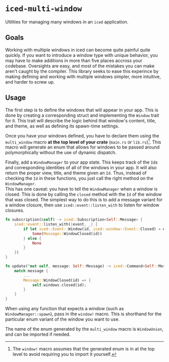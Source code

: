 # `iced-multi-window`

Utilities for managing many windows in an `iced` application.

## Goals

Working with multiple windows in iced can become quite painful quite quickly. If you want to introduce a window type with unique behavior, you may have to make additions in more than five places accross your codebase. Oversights are easy, and most of the mistakes you can make aren't caught by the compiler. This library seeks to ease this experince by making defining and working with multiple windows simpler, more intuitive, and harder to screw up.

## Usage

The first step is to define the windows that will appear in your app. This is done by creating a corresponding struct and implementing the `Window` trait for it. This trait will describe the logic behind that window's content, title, and theme, as well as defining its spawn-time settings.

Once you have your windows defined, you have to declare them using the `multi_window` macro **at the top level of your crate** (`main.rs` or `lib.rs`)[^1]. This macro will generate an enum that allows for windows to be passed around polymorphically without the use of dynamic dispatch.

Finally, add a `WindowManager` to your app state. This keeps track of the
`Id`s and
corresponding identities of all of the windows in your app. It will also return the proper
view, title, and theme given an `Id`. Thus, instead of checking the `Id` in these functions, you just call the right method on the `WindowManager`.  
This has one caveat: you have to tell the `WindowManager` when a window is closed. This is done by calling the `closed` method with the `Id` of the window that was closed. The simplest way to do this is to add a message variant for a window closure, then use `iced::event::listen_with` to listen for window closures.

```rust
fn subscription(&self) -> iced::Subscription<Self::Message> {
    iced::event::listen_with(|event, _| {
        if let iced::Event::Window(id, iced::window::Event::Closed) = event {
            Some(Message::WindowClosed(id))
        } else {
            None
        }
    })
}

fn update(^mut self, message: Self::Message) -> iced::Command<Self::Message> {
    match message {
        ...
        Message::WindowClosed(id) => {
            self.windows.closed(id);
        }
    }
}
```

When using any function that expects a window (such as `WindowManager::spawn`), pass in the
`window!` macro. This is shorthand for the particular enum variant of the window you want to
use.

The name of the enum generated by the `multi_window` macro is `WindowUnion`, and can be
imported if needed.

[^1]: The `window!` macro assumes that the generated enum is in at the top level to avoid requiring
you to import it yourself.
